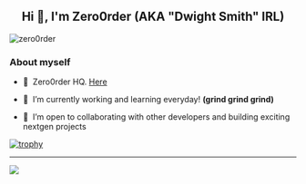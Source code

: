 <h2 align="center">Hi 👋, I'm Zero0rder (AKA "Dwight Smith" IRL)</h2>

<p align="left">
  <img src="https://komarev.com/ghpvc/?username=zero0rder" alt="zero0rder" />
</p>

### About myself

- 📍&nbsp;&nbsp;Zero0rder HQ. [Here](https://zero0rder.com)

- 🌱&nbsp;&nbsp;I’m currently working and learning everyday! **(grind grind grind)**

- 🤝&nbsp;&nbsp;I’m open to collaborating with other developers and building exciting nextgen projects

[![trophy](https://github-profile-trophy.vercel.app/?username=zero0rder&theme=onedark&title=Commits,Followers,Repositories,PullRequest)](https://github.com/ryo-ma/github-profile-trophy)

---

<div>
  <img src="https://github-readme-stats.vercel.app/api/top-langs/?username=zero0rder&layout=compact" />
  <!-- <img height="170" align="left" src="https://github-readme-stats.vercel.app/api?username=zero0rder&count_private=true&include_all_commits=true" /> -->
</div>
